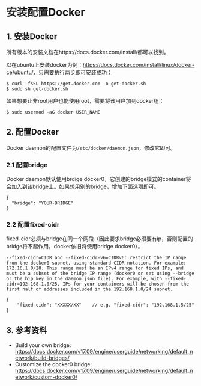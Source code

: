 # 安装配置Docker

## 1. 安装Docker

所有版本的安装文档在https://docs.docker.com/install/都可以找到。

以在ubuntu上安装docker为例：https://docs.docker.com/install/linux/docker-ce/ubuntu/，只需要执行两步即可安装成功：

```
$ curl -fsSL https://get.docker.com -o get-docker.sh
$ sudo sh get-docker.sh
```

如果想要让非root用户也能使用root，需要将该用户加到docker组：

```
$ sudo usermod -aG docker USER_NAME
```

## 2. 配置Docker

Docker daemon的配置文件为`/etc/docker/daemon.json`，修改它即可。

### 2.1 配置bridge

Docker daemon默认使用brdige docker0，它创建的bridge模式的container将会加入到该bridge上。如果想用别的bridge，增加下面选项即可。

```
{
  "bridge": "YOUR-BRIDGE"
}
```

### 2.2 配置fixed-cidr

fixed-cidr必须与bridge在同一个网段（因此要求bridge必须要有ip，否则配置的bridge将不起作用，docker依旧将使用bridge docker0）。

```
--fixed-cidr=CIDR and --fixed-cidr-v6=CIDRv6: restrict the IP range from the docker0 subnet, using standard CIDR notation. For example: 172.16.1.0/28. This range must be an IPv4 range for fixed IPs, and must be a subset of the bridge IP range (docker0 or set using --bridge or the bip key in the daemon.json file). For example, with --fixed-cidr=192.168.1.0/25, IPs for your containers will be chosen from the first half of addresses included in the 192.168.1.0/24 subnet.
```

```
{
    "fixed-cidr": "XXXXX/XX"    // e.g. "fixed-cidr": "192.168.1.5/25"
}
```

## 3. 参考资料

* Build your own bridge: https://docs.docker.com/v17.09/engine/userguide/networking/default_network/build-bridges/
* Customize the docker0 bridge: https://docs.docker.com/v17.09/engine/userguide/networking/default_network/custom-docker0/